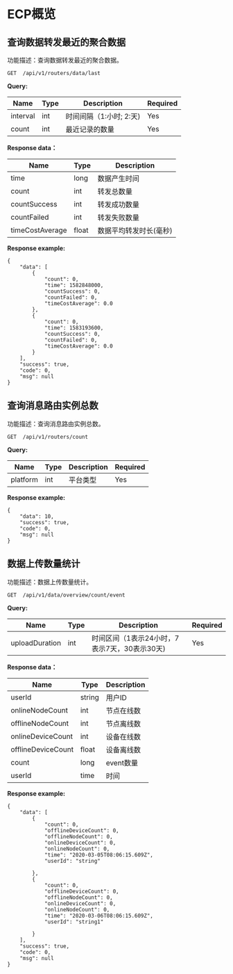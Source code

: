 # ECP概览

## 查询数据转发最近的聚合数据

功能描述：查询数据转发最近的聚合数据。
```
GET  /api/v1/routers/data/last
```
**Query:**

| Name           | Type          | Description              | Required |
| -------------- | ------------------------ | -------- | ------ |
| interval | int | 时间间隔（1:小时; 2:天) | Yes      |
| count    | int                  | 最近记录的数量              | Yes     |
**Response data：**

| Name           | Type          | Description              |
| -------------- | ------------------------ | -------- |
| time | long | 数据产生时间 |
| count    | int                  | 转发总数量 |
| countSuccess | int | 转发成功数量 |
| countFailed | int | 转发失败数量 |
| timeCostAverage | float | 数据平均转发时长(毫秒) |

**Response example:**

```
{
    "data": [
        {
            "count": 0,
            "time": 1582848000,
            "countSuccess": 0,
            "countFailed": 0,
            "timeCostAverage": 0.0
        },
        {
            "count": 0,
            "time": 1583193600,
            "countSuccess": 0,
            "countFailed": 0,
            "timeCostAverage": 0.0
        }
    ],
    "success": true,
    "code": 0,
    "msg": null
}
```
## 查询消息路由实例总数

功能描述：查询消息路由实例总数。
```
GET  /api/v1/routers/count
```
**Query:**

| Name           | Type          | Description              | Required |
| -------------- | ------------------------ | -------- | ------ |
| platform | int | 平台类型 | Yes      |

**Response example:**

```
{
    "data": 10,
    "success": true,
    "code": 0,
    "msg": null
}
```

## 数据上传数量统计

功能描述：数据上传数量统计。
```
GET  /api/v1/data/overview/count/event
```

**Query:**

| Name           | Type          | Description              | Required |
| -------------- | ------------------------ | -------- | ------ |
| uploadDuration | int | 时间区间（1表示24小时，7表示7天，30表示30天) | Yes      |

**Response data：**

| Name           | Type          | Description              |
| -------------- | ------------------------ | -------- |
| userId | string | 用户ID |
| onlineNodeCount    | int                  | 节点在线数 |
| offlineNodeCount | int | 节点离线数 |
| onlineDeviceCount | int | 设备在线数 |
| offlineDeviceCount | float | 设备离线数 |
| count | long | event数量 |
| userId | time | 时间 |

**Response example:**

```
{
    "data": [
        {
            "count": 0,
            "offlineDeviceCount": 0,
            "offlineNodeCount": 0,
            "onlineDeviceCount": 0,
            "onlineNodeCount": 0,
            "time": "2020-03-05T08:06:15.609Z",
            "userId": "string"

        },
        {
            "count": 0,
            "offlineDeviceCount": 0,
            "offlineNodeCount": 0,
            "onlineDeviceCount": 0,
            "onlineNodeCount": 0,
            "time": "2020-03-06T08:06:15.609Z",
            "userId": "string1"

        }
    ],
    "success": true,
    "code": 0,
    "msg": null
}
```